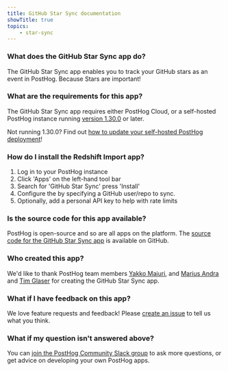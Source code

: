 ```yaml
---
title: GitHub Star Sync documentation
showTitle: true
topics:
    - star-sync
---
```


### What does the GitHub Star Sync app do?

The GitHub Star Sync app enables you to track your GitHub stars as an event in PostHog. Because Stars are important!

### What are the requirements for this app?

The GitHub Star Sync app requires either PostHog Cloud, or a self-hosted PostHog instance running [version 1.30.0](https://posthog.com/blog/the-posthog-array-1-30-0) or later. 

Not running 1.30.0? Find out [how to update your self-hosted PostHog deployment](https://posthog.com/docs/self-host/configure/upgrading-posthog)! 

### How do I install the Redshift Import app?

1. Log in to your PostHog instance
2. Click 'Apps' on the left-hand tool bar
3. Search for 'GitHub Star Sync' press 'Install'
4. Configure the by specifying a GitHub user/repo to sync. 
5. Optionally, add a personal API key to help with rate limits

### Is the source code for this app available?

PostHog is open-source and so are all apps on the platform. The [source code for the GitHub Star Sync app](https://github.com/PostHog/github-star-sync-plugin) is available on GitHub. 

### Who created this app?

We'd like to thank PostHog team members [Yakko Majuri](https://github.com/yakkomajuri), and [Marius Andra](https://github.com/mariusandra) and [Tim Glaser](https://github.com/timgl) for creating the GitHub Star Sync app. 

### What if I have feedback on this app?

We love feature requests and feedback! Please [create an issue](https://github.com/PostHog/posthog/issues/new?assignees=&labels=enhancement%2C+feature&template=feature_request.md) to tell us what you think. 

### What if my question isn't answered above?

You can [join the PostHog Community Slack group](/slack) to ask more questions, or get advice on developing your own PostHog apps.